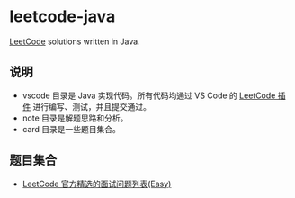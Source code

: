 # leetcode-java

[LeetCode][leetcode-problems] solutions written in Java.

## 说明

* vscode 目录是 Java 实现代码。所有代码均通过 VS Code 的 [LeetCode 插件][vscode-leetcode-plugin] 进行编写、测试，并且提交通过。
* note 目录是解题思路和分析。
* card 目录是一些题目集合。

## 题目集合

* [LeetCode 官方精选的面试问题列表(Easy)](./card/top-interview-questions-easy.md)


[leetcode-problems]: https://leetcode.com/problemset/all/
[vscode-leetcode-plugin]: https://marketplace.visualstudio.com/items?itemName=shengchen.vscode-leetcode

